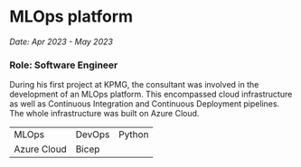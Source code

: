 # MLOps platform

*Date: Apr 2023 - May 2023*

### Role: Software Engineer

During his first project at KPMG, the consultant was involved in the development
of an MLOps platform. This encompassed cloud infrastructure as well as
Continuous Integration and Continuous Deployment pipelines. The whole
infrastructure was built on Azure Cloud.

<table>
    <tr>
        <td>MLOps</td>
        <td>DevOps</td>
        <td>Python</td>
    </tr>
    <tr>
        <td>Azure Cloud</td>
        <td>Bicep</td>
    </tr>
</table>
